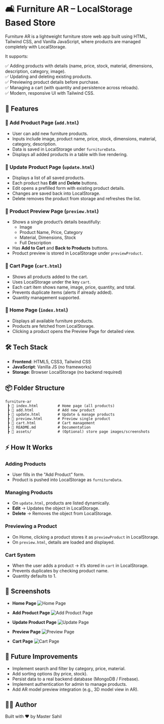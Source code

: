 # 🛋️ Furniture AR – LocalStorage Based Store

Furniture AR is a lightweight furniture store web app built using HTML, Tailwind CSS, and Vanilla JavaScript, where products are managed completely with LocalStorage.

It supports:

✅ Adding products with details (name, price, stock, material, dimensions, description, category, image).  
✅ Updating and deleting existing products.  
✅ Previewing product details before purchase.  
✅ Managing a cart (with quantity and persistence across reloads).  
✅ Modern, responsive UI with Tailwind CSS.

## 🚀 Features

### 🔹 Add Product Page (`add.html`)
- User can add new furniture products.
- Inputs include image, product name, price, stock, dimensions, material, category, description.
- Data is saved in LocalStorage under `furnitureData`.
- Displays all added products in a table with live rendering.

### 🔹 Update Product Page (`update.html`)
- Displays a list of all saved products.
- Each product has **Edit** and **Delete** buttons.
- Edit opens a prefilled form with existing product details.
- Changes are saved back into LocalStorage.
- Delete removes the product from storage and refreshes the list.

### 🔹 Product Preview Page (`preview.html`)
- Shows a single product’s details beautifully:
  - Image
  - Product Name, Price, Category
  - Material, Dimensions, Stock
  - Full Description
- Has **Add to Cart** and **Back to Products** buttons.
- Product preview is stored in LocalStorage under `previewProduct`.

### 🔹 Cart Page (`cart.html`)
- Shows all products added to the cart.
- Uses LocalStorage under the key `cart`.
- Each cart item shows name, image, price, quantity, and total.
- Prevents duplicate items (alerts if already added).
- Quantity management supported.

### 🔹 Home Page (`index.html`)
- Displays all available furniture products.
- Products are fetched from LocalStorage.
- Clicking a product opens the Preview Page for detailed view.

## 🛠️ Tech Stack

- **Frontend**: HTML5, CSS3, Tailwind CSS
- **JavaScript**: Vanilla JS (no frameworks)
- **Storage**: Browser LocalStorage (no backend required)

## 📦 Folder Structure

```plaintext
furniture-ar
 ┣ 📜 index.html         # Home page (all products)
 ┣ 📜 add.html           # Add new product
 ┣ 📜 update.html        # Update & manage products
 ┣ 📜 preview.html       # Preview single product
 ┣ 📜 cart.html          # Cart management
 ┣ 📜 README.md          # Documentation
 ┣ 📂 assets/            # (Optional) store page images/screenshots
 ```


## ⚡ How It Works

### Adding Products
- User fills in the "Add Product" form.
- Product is pushed into LocalStorage as `furnitureData`.

### Managing Products
- On `update.html`, products are listed dynamically.
- **Edit** → Updates the object in LocalStorage.
- **Delete** → Removes the object from LocalStorage.

### Previewing a Product
- On Home, clicking a product stores it as `previewProduct` in LocalStorage.
- On `preview.html`, details are loaded and displayed.

### Cart System
- When the user adds a product → it’s stored in `cart` in LocalStorage.
- Prevents duplicates by checking product name.
- Quantity defaults to 1.

## 📸 Screenshots

- **Home Page**
    ![Home Page](assets/images/home.png)

- **Add Product Page**
    ![Add Product Page](assets/images/add.png)

- **Update Product Page**
    ![Update Page](assets/images/update.png)

- **Preview Page**
    ![Preview Page](assets/images/product.png)

- **Cart Page**
    ![Cart Page](assets/images/cart.png)

## 🔮 Future Improvements
- Implement search and filter by category, price, material.
- Add sorting options (by price, stock).
- Persist data to a real backend database (MongoDB / Firebase).
- Implement authentication for admin to manage products.
- Add AR model preview integration (e.g., 3D model view in AR).

## 👨‍💻 Author
Built with ❤️ by Master Sahil
